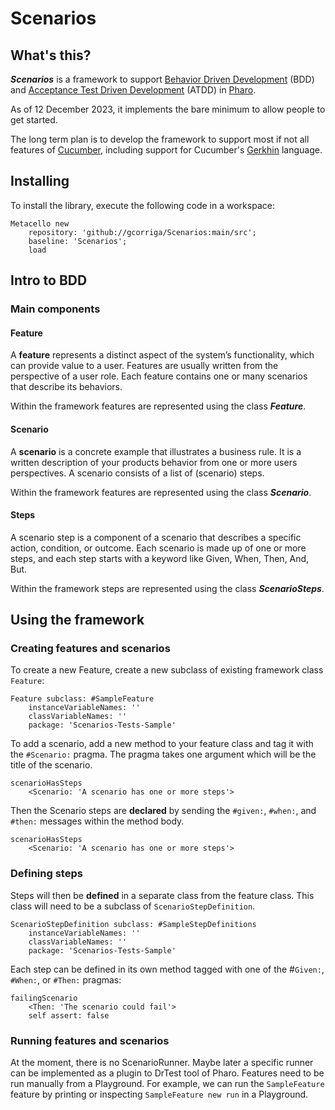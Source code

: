 # Scenarios

## What's this?
**_Scenarios_** is a framework to support [Behavior Driven Development](https://en.wikipedia.org/wiki/Behavior-driven_development) (BDD) and [Acceptance Test Driven Development](https://en.wikipedia.org/wiki/Acceptance_test-driven_development) (ATDD) in [Pharo](https://www.pharo.org).

As of 12 December 2023, it implements the bare minimum to allow people to get started.

The long term plan is to develop the framework to support most if not all features of [Cucumber](https://cucumber.io/), including support for Cucumber's [Gerkhin](https://cucumber.io/docs/gherkin/) language.

## Installing
To install the library, execute the following code in a workspace:

```Smalltalk
Metacello new
    repository: 'github://gcorriga/Scenarios:main/src';
    baseline: 'Scenarios';
    load
```
## Intro to BDD 
### Main components
#### Feature
A **feature** represents a distinct aspect of the system’s functionality, which can provide value to a user. Features are usually written from the perspective of a user role. Each feature contains one or many scenarios that describe its behaviors.

Within the framework features are represented using the class **_Feature_**.

#### Scenario
A **scenario** is a concrete example that illustrates a business rule. It is a written description of your products behavior from one or more users perspectives. A scenario consists of a list of (scenario) steps.

Within the framework features are represented using the class **_Scenario_**.

#### Steps
A scenario step is a component of a scenario that describes a specific action, condition, or outcome. Each scenario is made up of one or more steps, and each step starts with a keyword like Given, When, Then, And, But.

Within the framework steps are represented using the class **_ScenarioSteps_**.

## Using the framework

### Creating features and scenarios
To create a new Feature, create a new subclass of existing framework class `Feature`:

```Smalltalk
Feature subclass: #SampleFeature
	instanceVariableNames: ''
	classVariableNames: ''
	package: 'Scenarios-Tests-Sample'
```

To add a scenario, add a new method to your feature class and tag it with the `#Scenario:` pragma. The pragma takes one argument which will be the title of the scenario.

```Smalltalk
scenarioHasSteps
	<Scenario: 'A scenario has one or more steps'>
```

Then the Scenario steps are **declared** by sending the `#given:`, `#when:`, and `#then:` messages within the method body.

```Smalltalk
scenarioHasSteps
	<Scenario: 'A scenario has one or more steps'>
```

### Defining steps
Steps will then be **defined** in a separate class from the feature class. This class will need to be a subclass of `ScenarioStepDefinition`.

```Smalltalk
ScenarioStepDefinition subclass: #SampleStepDefinitions
	instanceVariableNames: ''
	classVariableNames: ''
	package: 'Scenarios-Tests-Sample'
```

Each step can be defined in its own method tagged with one of the #`Given:`, `#When:`, or `#Then:` pragmas:

```Smalltalk
failingScenario
	<Then: 'The scenario could fail'>
	self assert: false
```

### Running features and scenarios
At the moment, there is no ScenarioRunner. Maybe later a specific runner can be implemented as a plugin to DrTest tool of Pharo.
Features need to be run manually from a Playground. For example, we can run the `SampleFeature` feature by printing or inspecting `SampleFeature new run` in a Playground.
